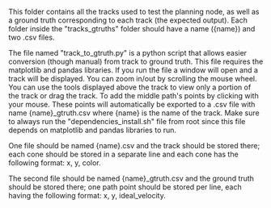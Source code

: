 This folder contains all the tracks used to test the planning node, as well as a ground truth corresponding to each track (the expected output). Each folder inside the "tracks_gtruths" folder should have a name ({name}) and two .csv files.

The file named "track_to_gtruth.py" is a python script that allows easier conversion (though manual) from track to ground truth. This file requires the matplotlib and pandas libraries. If you run the file a window will open and a track will be displayed. You can zoom in/out by scrolling the mouse wheel. You can use the tools displayed above the track to view only a portion of the track or drag the track. To add the middle path's points by clicking with your mouse. These points will automatically be exported to a .csv file with name {name}_gtruth.csv where {name} is the name of the track. Make sure to always run the "dependencies_install.sh" file from root since this file depends on matplotlib and pandas libraries to run.

One file should be named {name}.csv and the track should be stored there; each cone should be stored in a separate line and each cone has the following format: x, y, color.

The second file should be named {name}_gtruth.csv and the ground truth should be stored there; one path point should be stored per line, each having the following format: x, y, ideal_velocity.

